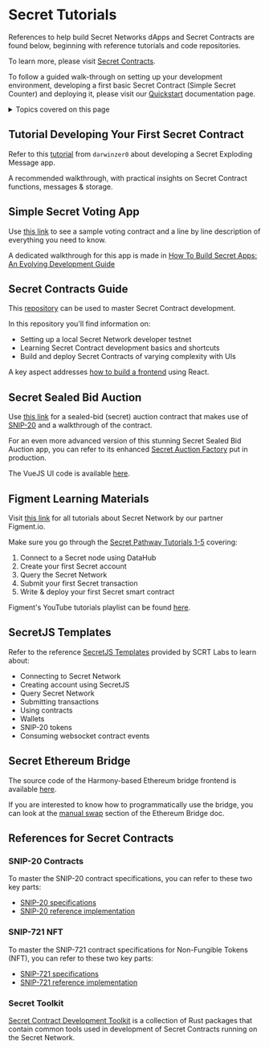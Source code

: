 # Secret Tutorials

References to help build Secret Networks dApps and Secret Contracts are found below, beginning with reference tutorials and code repositories.

To learn more, please visit [Secret Contracts](./secret-contracts.md).

To follow a guided walk-through on setting up your development environment, developing a first basic Secret Contract (Simple Secret Counter) and deploying it, please visit our [Quickstart](/dev/quickstart.html) documentation page.

<details>
  <summary>Topics covered on this page</summary>

  - Tutorials
    * [Tutorial Developing Your First Secret Contract](#tutorial-developing-your-first-secret-contract) 
    * [Simple Secret Voting App](#simple-secret-voting-app)
    * [Secret Contracts Guide](#secret-contracts-guide)
    * [Secret Sealed Bid Auction](#secret-sealed-bid-auction)
    * [Figment Learning Materials](#figment-learning-materials)
    * [SecretJS Templates](#secretjs-templates)
    * [Secret Ethereum Bridge](#secret-ethereum-bridge)
    * [Secret References for Contracts](#secret-references-for-contracts) 
  
</details>


## Tutorial Developing Your First Secret Contract
Refer to this [tutorial](./learn-by-doing-tutorial1.md) from `darwinzer0` about developing a Secret Exploding Message app.

A recommended walkthrough, with practical insights on Secret Contract functions, messages & storage.


## Simple Secret Voting App
Use [this link](https://github.com/scrtlabs/SecretSimpleVote/blob/master/src/contract.rs) to see a sample voting contract and a line by line description of everything you need to know.

A dedicated walkthrough for this app is made in [How To Build Secret Apps: An Evolving Development Guide](https://scrt.network/blog/how-to-build-secret-apps/)


## Secret Contracts Guide
This [repository](https://github.com/scrtlabs/secret-contracts-guide) can be used to master Secret Contract development.

In this repository you'll find information on:
- Setting up a local Secret Network developer testnet
- Learning Secret Contract development basics and shortcuts
- Build and deploy Secret Contracts of varying complexity with UIs

A key aspect addresses [how to build a frontend](https://github.com/scrtlabs/secret-contracts-guide/blob/master/building-a-frontend.md) using React.


## Secret Sealed Bid Auction
Use [this link](https://github.com/baedrik/SCRT-sealed-bid-auction) for a sealed-bid (secret) auction contract that makes use of [SNIP-20](https://github.com/scrtlabs/snip20-reference-impl) and a walkthrough of the contract.

For an even more advanced version of this stunning Secret Sealed Bid Auction app, you can refer to its enhanced [Secret Auction Factory](https://github.com/baedrik/secret-auction-factory) put in production.

The VueJS UI code is available [here](https://github.com/stakeordie/scrt-auction).


## Figment Learning Materials
Visit [this link](https://learn.figment.io/network-documentation/secret) for all tutorials about Secret Network by our partner Figment.io.

Make sure you go through the [Secret Pathway Tutorials 1-5](https://learn.figment.io/network-documentation/secret/secret-pathway#secret-pathway-tutorials) covering:
1. Connect to a Secret node using DataHub
2. Create your first Secret account
3. Query the Secret Network
4. Submit your first Secret transaction
5. Write & deploy your first Secret smart contract

Figment's YouTube tutorials playlist can be found [here](https://youtube.com/playlist?list=PLkgTdjgP1aUBZzU5BpYoa5WJx184d_f0k). 


## SecretJS Templates
Refer to the reference [SecretJS Templates](https://github.com/scrtlabs/SecretJS-Templates) provided by SCRT Labs to learn about: 
- Connecting to Secret Network
- Creating account using SecretJS
- Query Secret Network
- Submitting transactions
- Using contracts
- Wallets
- SNIP-20 tokens
- Consuming websocket contract events


## Secret Ethereum Bridge
The source code of the Harmony-based Ethereum bridge frontend is available [here](https://github.com/scrtlabs/EthereumBridgeFrontend).

If you are interested to know how to programmatically use the bridge, you can look at the [manual swap](https://github.com/scrtlabs/EthereumBridge#manual-swap) section of the Ethereum Bridge doc. 


## References for Secret Contracts
### SNIP-20 Contracts
To master the SNIP-20 contract specifications, you can refer to these two key parts:
- [SNIP-20 specifications](https://github.com/SecretFoundation/SNIPs/blob/master/SNIP-20.md)
- [SNIP-20 reference implementation](https://github.com/scrtlabs/snip20-reference-impl)

### SNIP-721 NFT
To master the SNIP-721 contract specifications for Non-Fungible Tokens (NFT), you can refer to these two key parts:
- [SNIP-721 specifications](https://github.com/SecretFoundation/SNIPs/blob/master/SNIP-721.md)
- [SNIP-721 reference implementation](https://github.com/baedrik/snip721-reference-impl)

### Secret Toolkit
[Secret Contract Development Toolkit](https://github.com/scrtlabs/secret-toolkit) is a collection of Rust packages that contain common tools used in development of Secret Contracts running on the Secret Network.
